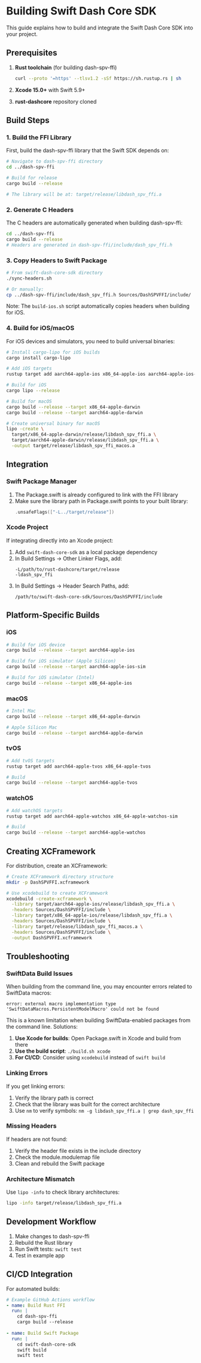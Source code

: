 # Building Swift Dash Core SDK

This guide explains how to build and integrate the Swift Dash Core SDK into your project.

## Prerequisites

1. **Rust toolchain** (for building dash-spv-ffi)
   ```bash
   curl --proto '=https' --tlsv1.2 -sSf https://sh.rustup.rs | sh
   ```

2. **Xcode 15.0+** with Swift 5.9+

3. **rust-dashcore** repository cloned

## Build Steps

### 1. Build the FFI Library

First, build the dash-spv-ffi library that the Swift SDK depends on:

```bash
# Navigate to dash-spv-ffi directory
cd ../dash-spv-ffi

# Build for release
cargo build --release

# The library will be at: target/release/libdash_spv_ffi.a
```

### 2. Generate C Headers

The C headers are automatically generated when building dash-spv-ffi:

```bash
cd ../dash-spv-ffi
cargo build --release
# Headers are generated in dash-spv-ffi/include/dash_spv_ffi.h
```

### 3. Copy Headers to Swift Package

```bash
# From swift-dash-core-sdk directory
./sync-headers.sh

# Or manually:
cp ../dash-spv-ffi/include/dash_spv_ffi.h Sources/DashSPVFFI/include/
```

Note: The `build-ios.sh` script automatically copies headers when building for iOS.

### 4. Build for iOS/macOS

For iOS devices and simulators, you need to build universal binaries:

```bash
# Install cargo-lipo for iOS builds
cargo install cargo-lipo

# Add iOS targets
rustup target add aarch64-apple-ios x86_64-apple-ios aarch64-apple-ios-sim

# Build for iOS
cargo lipo --release

# Build for macOS
cargo build --release --target x86_64-apple-darwin
cargo build --release --target aarch64-apple-darwin

# Create universal binary for macOS
lipo -create \
  target/x86_64-apple-darwin/release/libdash_spv_ffi.a \
  target/aarch64-apple-darwin/release/libdash_spv_ffi.a \
  -output target/release/libdash_spv_ffi_macos.a
```

## Integration

### Swift Package Manager

1. The Package.swift is already configured to link with the FFI library
2. Make sure the library path in Package.swift points to your built library:
   ```swift
   .unsafeFlags(["-L../target/release"])
   ```

### Xcode Project

If integrating directly into an Xcode project:

1. Add `swift-dash-core-sdk` as a local package dependency
2. In Build Settings → Other Linker Flags, add:
   ```
   -L/path/to/rust-dashcore/target/release
   -ldash_spv_ffi
   ```
3. In Build Settings → Header Search Paths, add:
   ```
   /path/to/swift-dash-core-sdk/Sources/DashSPVFFI/include
   ```

## Platform-Specific Builds

### iOS

```bash
# Build for iOS device
cargo build --release --target aarch64-apple-ios

# Build for iOS simulator (Apple Silicon)
cargo build --release --target aarch64-apple-ios-sim

# Build for iOS simulator (Intel)
cargo build --release --target x86_64-apple-ios
```

### macOS

```bash
# Intel Mac
cargo build --release --target x86_64-apple-darwin

# Apple Silicon Mac
cargo build --release --target aarch64-apple-darwin
```

### tvOS

```bash
# Add tvOS targets
rustup target add aarch64-apple-tvos x86_64-apple-tvos

# Build
cargo build --release --target aarch64-apple-tvos
```

### watchOS

```bash
# Add watchOS targets
rustup target add aarch64-apple-watchos x86_64-apple-watchos-sim

# Build
cargo build --release --target aarch64-apple-watchos
```

## Creating XCFramework

For distribution, create an XCFramework:

```bash
# Create XCFramework directory structure
mkdir -p DashSPVFFI.xcframework

# Use xcodebuild to create XCFramework
xcodebuild -create-xcframework \
  -library target/aarch64-apple-ios/release/libdash_spv_ffi.a \
  -headers Sources/DashSPVFFI/include \
  -library target/x86_64-apple-ios/release/libdash_spv_ffi.a \
  -headers Sources/DashSPVFFI/include \
  -library target/release/libdash_spv_ffi_macos.a \
  -headers Sources/DashSPVFFI/include \
  -output DashSPVFFI.xcframework
```

## Troubleshooting

### SwiftData Build Issues

When building from the command line, you may encounter errors related to SwiftData macros:
```
error: external macro implementation type 'SwiftDataMacros.PersistentModelMacro' could not be found
```

This is a known limitation when building SwiftData-enabled packages from the command line. Solutions:

1. **Use Xcode for builds**: Open Package.swift in Xcode and build from there
2. **Use the build script**: `./build.sh xcode`
3. **For CI/CD**: Consider using `xcodebuild` instead of `swift build`

### Linking Errors

If you get linking errors:
1. Verify the library path is correct
2. Check that the library was built for the correct architecture
3. Use `nm` to verify symbols: `nm -g libdash_spv_ffi.a | grep dash_spv_ffi`

### Missing Headers

If headers are not found:
1. Verify the header file exists in the include directory
2. Check the module.modulemap file
3. Clean and rebuild the Swift package

### Architecture Mismatch

Use `lipo -info` to check library architectures:
```bash
lipo -info target/release/libdash_spv_ffi.a
```

## Development Workflow

1. Make changes to dash-spv-ffi
2. Rebuild the Rust library
3. Run Swift tests: `swift test`
4. Test in example app

## CI/CD Integration

For automated builds:

```yaml
# Example GitHub Actions workflow
- name: Build Rust FFI
  run: |
    cd dash-spv-ffi
    cargo build --release
    
- name: Build Swift Package
  run: |
    cd swift-dash-core-sdk
    swift build
    swift test
```